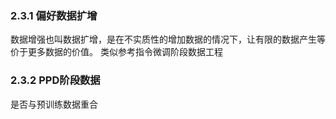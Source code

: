 ### 2.3.1 偏好数据扩增
数据增强也叫数据扩增，是在不实质性的增加数据的情况下，让有限的数据产生等价于更多数据的价值。
类似参考指令微调阶段数据工程


### 2.3.2 PPD阶段数据
是否与预训练数据重合